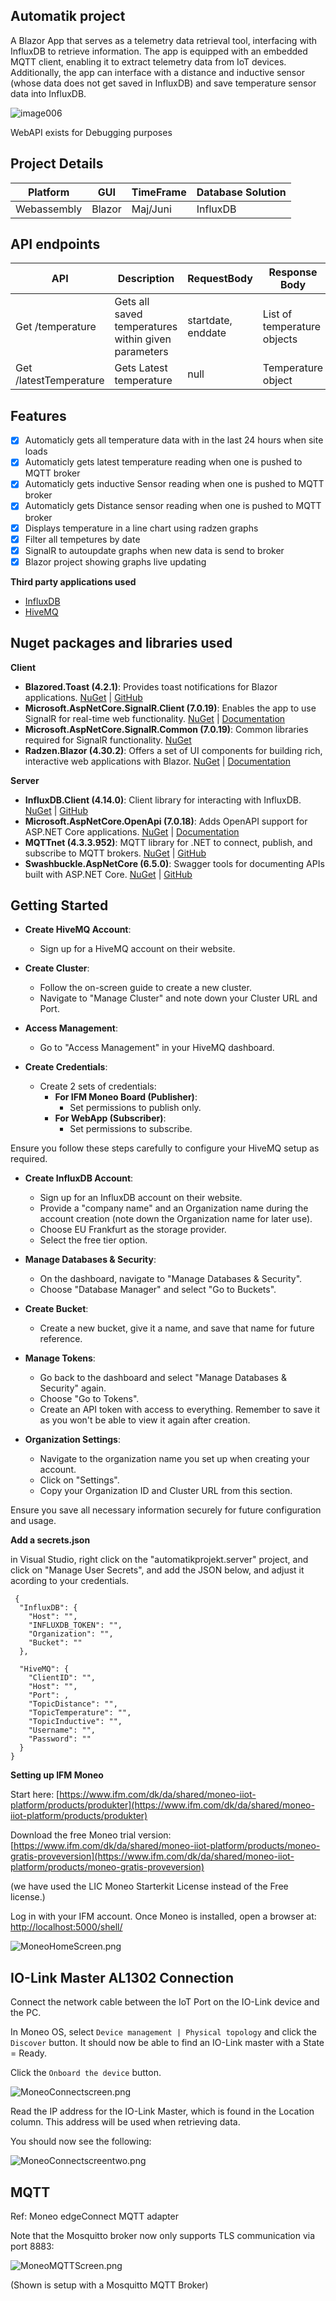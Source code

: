 ## **Automatik project**

A Blazor App that serves as a telemetry data retrieval tool, interfacing with InfluxDB to retrieve information. The app is equipped with an embedded MQTT client, enabling it to extract telemetry data from IoT devices. Additionally, the app can interface with a distance and inductive sensor (whose data does not get saved in InfluxDB) and save temperature sensor data into InfluxDB.

![image006](https://github.com/user-attachments/assets/a08020eb-1be2-4cd7-9e46-599c6bce6709)

WebAPI exists for Debugging purposes

## Project Details


| Platform    | GUI    | TimeFrame | Database Solution |
|-------------|--------|-----------|-------------------|
| Webassembly | Blazor | Maj/Juni  | InfluxDB          |

## API endpoints
| API                   | Description                                         | RequestBody        | Response Body               |
|-----------------------|-----------------------------------------------------|--------------------|-----------------------------|
| Get /temperature      | Gets all saved temperatures within given parameters | startdate, enddate | List of temperature objects |
| Get /latestTemperature | Gets Latest temperature                             | null               | Temperature object          |

## Features

 - [x] Automaticly gets all temperature data with in the last 24 hours when site loads
 - [x] Automaticly gets latest temperature reading when one is pushed to MQTT broker
 - [x] Automaticly gets inductive Sensor reading when one is pushed to MQTT broker
 - [x] Automaticly gets Distance sensor reading when one is pushed to MQTT broker
 - [x] Displays temperature in a line chart using radzen graphs
 - [x] Filter all tempetures by date
 - [x] SignalR to autoupdate graphs when new data is send to broker
 - [x] Blazor project showing graphs live updating
 
 **Third party applications used**
 - [InfluxDB](https://influxdata.com)
- [HiveMQ](https://www.hivemq.com/)

## **Nuget packages and libraries used**

**Client**

-   **Blazored.Toast (4.2.1)**: Provides toast notifications for Blazor applications. [NuGet](https://www.nuget.org/packages/Blazored.Toast/4.2.1) | [GitHub](https://github.com/Blazored/Toast)
-   **Microsoft.AspNetCore.SignalR.Client (7.0.19)**: Enables the app to use SignalR for real-time web functionality. [NuGet](https://www.nuget.org/packages/Microsoft.AspNetCore.SignalR.Client/7.0.19) | [Documentation](https://learn.microsoft.com/en-us/aspnet/core/signalr/dotnet-client?view=aspnetcore-7.0)
-   **Microsoft.AspNetCore.SignalR.Common (7.0.19)**: Common libraries required for SignalR functionality. [NuGet](https://www.nuget.org/packages/Microsoft.AspNetCore.SignalR.common/7.0.19)
-   **Radzen.Blazor (4.30.2)**: Offers a set of UI components for building rich, interactive web applications with Blazor. [NuGet](https://www.nuget.org/packages/Radzen.Blazor/4.30.2) | [Documentation](https://blazor.radzen.com/)

**Server**
-   **InfluxDB.Client (4.14.0)**: Client library for interacting with InfluxDB. [NuGet](https://www.nuget.org/packages/InfluxDB.Client/4.14.0) | [GitHub](https://github.com/influxdata/influxdb-client-csharp)
-   **Microsoft.AspNetCore.OpenApi (7.0.18)**: Adds OpenAPI support for ASP.NET Core applications. [NuGet](https://www.nuget.org/packages/Microsoft.AspNetCore.OpenApi/7.0.18) | [Documentation](https://learn.microsoft.com/en-us/aspnet/core/web-api/?view=aspnetcore-7.0#openapi-support)
-   **MQTTnet (4.3.3.952)**: MQTT library for .NET to connect, publish, and subscribe to MQTT brokers. [NuGet](https://www.nuget.org/packages/MQTTnet/4.3.3.952) | [GitHub](https://github.com/dotnet/MQTTnet)
-   **Swashbuckle.AspNetCore (6.5.0)**: Swagger tools for documenting APIs built with ASP.NET Core. [NuGet](https://www.nuget.org/packages/Swashbuckle.AspNetCore.Swagger/6.5.0) | [GitHub](https://github.com/domaindrivendev/Swashbuckle.AspNetCore)

## Getting Started

-   **Create HiveMQ Account**:
    
    -   Sign up for a HiveMQ account on their website.
    
-   **Create Cluster**:
    
    -   Follow the on-screen guide to create a new cluster.
    -   Navigate to "Manage Cluster" and note down your Cluster URL and Port.
-   **Access Management**:
    
    -   Go to "Access Management" in your HiveMQ dashboard.
-   **Create Credentials**:
    
    -   Create 2 sets of credentials:
        -   **For IFM Moneo Board (Publisher)**:
            -   Set permissions to publish only.
        -   **For WebApp (Subscriber)**:
            -   Set permissions to subscribe.

Ensure you follow these steps carefully to configure your HiveMQ setup as required.


-   **Create InfluxDB Account**:
    
    -   Sign up for an InfluxDB account on their website.
    -   Provide a "company name" and an Organization name during the account creation (note down the Organization name for later use).
    -   Choose EU Frankfurt as the storage provider.
    -   Select the free tier option.
    
    
-   **Manage Databases & Security**:
    
    -   On the dashboard, navigate to "Manage Databases & Security".
    -   Choose "Database Manager" and select "Go to Buckets".
   
-   **Create Bucket**:
    
    -   Create a new bucket, give it a name, and save that name for future reference.

- **Manage Tokens**:
    
    -   Go back to the dashboard and select "Manage Databases & Security" again.
    -   Choose "Go to Tokens".
    -   Create an API token with access to everything. Remember to save it as you won't be able to view it again after creation.

-   **Organization Settings**:
    
    -   Navigate to the organization name you set up when creating your account.
    -   Click on "Settings".
    -   Copy your Organization ID and Cluster URL from this section.

Ensure you save all necessary information securely for future configuration and usage.

**Add a secrets.json**

in Visual Studio, right click on the "automatikprojekt.server" project, and click on "Manage User Secrets", and add the JSON below, and adjust it acording to your credentials.

     {
      "InfluxDB": {
        "Host": "",
        "INFLUXDB_TOKEN": "",
        "Organization": "",
        "Bucket": ""
      },
    
      "HiveMQ": {
        "ClientID": "",
        "Host": "",
        "Port": ,
        "TopicDistance": "",
        "TopicTemperature": "",
        "TopicInductive": "",
        "Username": "",
        "Password": ""
      }
    }


**Setting up IFM Moneo**

Start here: [https://www.ifm.com/dk/da/shared/moneo-iiot-platform/products/produkter](https://www.ifm.com/dk/da/shared/moneo-iiot-platform/products/produkter)

Download the free Moneo trial version: [https://www.ifm.com/dk/da/shared/moneo-iiot-platform/products/moneo-gratis-proveversion](https://www.ifm.com/dk/da/shared/moneo-iiot-platform/products/moneo-gratis-proveversion)

(we have used the LIC Moneo Starterkit License instead of the Free license.)

Log in with your IFM account. Once Moneo is installed, open a browser at: [http://localhost:5000/shell/](http://localhost:5000/shell/)

![MoneoHomeScreen.png](./Images/MoneoHomeScreen.png)

## IO-Link Master AL1302 Connection

Connect the network cable between the IoT Port on the IO-Link device and the PC.

In Moneo OS, select `Device management | Physical topology` and click the `Discover` button. It should now be able to find an IO-Link master with a State = Ready.

Click the `Onboard the device` button.

![MoneoConnectscreen.png](./Images/MoneoConnectscreen.png)

Read the IP address for the IO-Link Master, which is found in the Location column. This address will be used when retrieving data.

You should now see the following:

![MoneoConnectscreentwo.png](./Images/MoneoConnectscreentwo.png)


## MQTT

Ref: Moneo edgeConnect MQTT adapter

Note that the Mosquitto broker now only supports TLS communication via port 8883:

![MoneoMQTTScreen.png](./Images/MoneoMQTTScreen.png)

(Shown is setup with a Mosquitto MQTT Broker)
